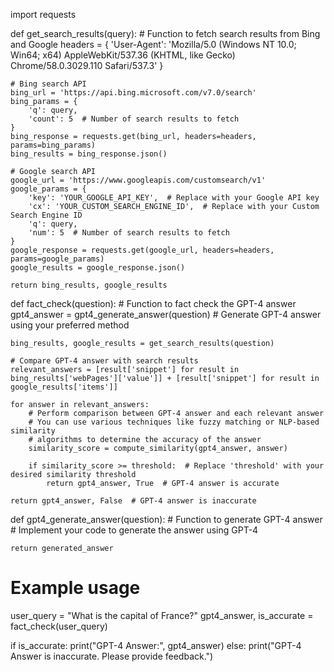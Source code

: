 import requests

def get_search_results(query):
    # Function to fetch search results from Bing and Google
    headers = {
        'User-Agent': 'Mozilla/5.0 (Windows NT 10.0; Win64; x64) AppleWebKit/537.36 (KHTML, like Gecko) Chrome/58.0.3029.110 Safari/537.3'
    }

    # Bing search API
    bing_url = 'https://api.bing.microsoft.com/v7.0/search'
    bing_params = {
        'q': query,
        'count': 5  # Number of search results to fetch
    }
    bing_response = requests.get(bing_url, headers=headers, params=bing_params)
    bing_results = bing_response.json()

    # Google search API
    google_url = 'https://www.googleapis.com/customsearch/v1'
    google_params = {
        'key': 'YOUR_GOOGLE_API_KEY',  # Replace with your Google API key
        'cx': 'YOUR_CUSTOM_SEARCH_ENGINE_ID',  # Replace with your Custom Search Engine ID
        'q': query,
        'num': 5  # Number of search results to fetch
    }
    google_response = requests.get(google_url, headers=headers, params=google_params)
    google_results = google_response.json()

    return bing_results, google_results

def fact_check(question):
    # Function to fact check the GPT-4 answer
    gpt4_answer = gpt4_generate_answer(question)  # Generate GPT-4 answer using your preferred method

    bing_results, google_results = get_search_results(question)

    # Compare GPT-4 answer with search results
    relevant_answers = [result['snippet'] for result in bing_results['webPages']['value']] + [result['snippet'] for result in google_results['items']]

    for answer in relevant_answers:
        # Perform comparison between GPT-4 answer and each relevant answer
        # You can use various techniques like fuzzy matching or NLP-based similarity
        # algorithms to determine the accuracy of the answer
        similarity_score = compute_similarity(gpt4_answer, answer)

        if similarity_score >= threshold:  # Replace 'threshold' with your desired similarity threshold
            return gpt4_answer, True  # GPT-4 answer is accurate

    return gpt4_answer, False  # GPT-4 answer is inaccurate

def gpt4_generate_answer(question):
    # Function to generate GPT-4 answer
    # Implement your code to generate the answer using GPT-4

    return generated_answer

# Example usage
user_query = "What is the capital of France?"
gpt4_answer, is_accurate = fact_check(user_query)

if is_accurate:
    print("GPT-4 Answer:", gpt4_answer)
else:
    print("GPT-4 Answer is inaccurate. Please provide feedback.")
